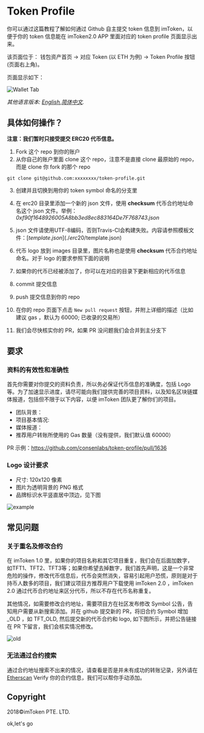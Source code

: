 # Token Profile

你可以通过这篇教程了解如何通过 Github 自主提交 token 信息到 imToken，以便于你的 token 信息能在 imToken2.0 APP 里面对应的 token profile 页面显示出来。

该页面位于：
钱包资产首页 -> 对应 Token (以 ETH 为例) -> Token Profile 按钮(页面右上角)。

页面显示如下：

![Wallet Tab](tutorial/sample.png)

*其他语言版本: [English](README.md),[简体中文](README.zh-CN.md).*

## 具体如何操作？

**注意：我们暂时只接受提交 ERC20 代币信息。**
1. Fork 这个 repo 到你的账户
2. 从你自己的账户里面 clone 这个 repo，注意不是直接 clone 最原始的 repo， 而是 clone 你 fork 的那个 repo

```
git clone git@github.com:xxxxxxxx/token-profile.git
```

3. 创建并且切换到用你的 token symbol 命名的分支里
4. 在 erc20 目录里添加一个新的 json 文件，使用 **checksum** 代币合约地址命名这个 json 文件。举例：
*0xf90f1648926005A8bb3ed8ec883164De7F768743.json*

5. json 文件请使用UTF-8编码，否则Travis-CI会构建失败。内容请参照模板文件：[$template.json](./erc20/$template.json)
6. 代币 logo 放到 images 目录里，图片名称也是使用 **checksum** 代币合约地址命名。对于 logo 的要求参照下面的说明
7. 如果你的代币已经被添加了，你可以在对应的目录下更新相应的代币信息
8. commit 提交信息
9. push 提交信息到你的 repo
10. 在你的 repo 页面下点击 `New pull request` 按钮，并附上详细的描述（比如建议 gas ，默认为 60000; 已收录的交易所）
11. 我们会尽快核实你的 PR，如果 PR 没问题我们会合并到主分支下

## 要求
### 资料的有效性和准确性
首先你需要对你提交的资料负责，所以务必保证代币信息的准确度，包括 Logo 等。为了加速显示进度，请尽可能向我们提供完善的项目资料，以及知名区块链媒体报道，包括但不限于以下内容，以便 imToken 团队更了解你们的项目。

- 团队背景：
- 项目基本情况:
- 媒体报道：
- 推荐用户转账所使用的 Gas 数量（没有提供，我们默认值 60000）

PR 示例：https://github.com/consenlabs/token-profile/pull/1636

### Logo 设计要求
- 尺寸: 120x120 像素
- 图片为透明背景的 PNG 格式
- 品牌标识水平竖直居中顶边，见下图

![example](tutorial/logo.png)

## 常见问题

### 关于重名及修改合约

在 imToken 1.0 里，如果你的项目名称和其它项目重复，我们会在后面加数字，如TFT1、TFT2、TFT3等；如果你希望去掉数字，我们首先声明，这是一个非常危险的操作，修改代币信息后，代币会突然消失，容易引起用户恐慌，原则是对于持币人数多的项目，我们建议项目方推荐用户下载使用 imToken 2.0 ，imToken 2.0 通过代币合约地址来区分代币，所以不存在代币名称重复。

其他情况，如需要修改合约地址，需要项目方在社区发布修改 Symbol 公告，告知用户需要从新搜索添加。并在 github 提交新的 PR，将旧合约 Symbol 增加 _OLD ，如  TFT_OLD, 然后提交新的代币合约和 logo, 如下图所示，并把公告链接在 PR 下留言，我们会核实情况修改。

![old](tutorial/old.png)

### 无法通过合约搜索
通过合约地址搜索不出来的情况，请查看是否是并未有成功的转账记录，另外请在 [Etherscan](https://etherscan.io/) Verify 你的合约信息，我们可以帮你手动添加。

## Copyright

2018&copy;imToken PTE. LTD.

ok,let's go